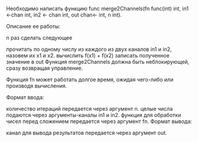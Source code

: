 Необходимо написать функцию func merge2Channels(fn func(int) int, in1 <-chan int, in2 <- chan int, out chan<- int, n int).

Описание ее работы:

n раз сделать следующее

прочитать по одному числу из каждого из двух каналов in1 и in2, назовем их x1 и x2.
вычислить f(x1) + f(x2)
записать полученное значение в out
Функция merge2Channels должна быть неблокирующей, сразу возвращая управление.

Функция fn может работать долгое время, ожидая чего-либо или производя вычисления.

 

Формат ввода:

количество итераций передается через аргумент n.
целые числа подаются через аргументы-каналы in1 и in2.
функция для обработки чисел перед сложением передается через аргумент fn.
Формат вывода:

канал для вывода результатов передается через аргумент out.
